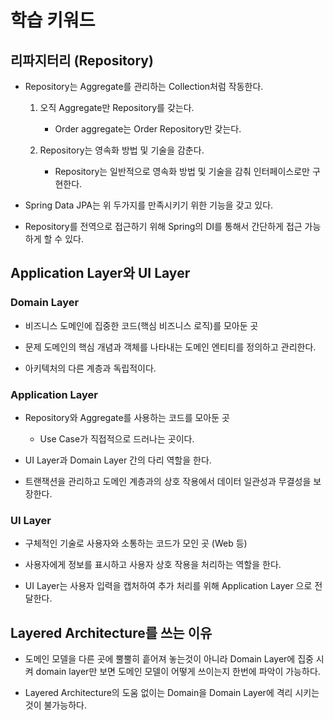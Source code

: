 # 학습 키워드

## 리파지터리 (Repository)
- Repository는 Aggregate를 관리하는 Collection처럼 작동한다.
    1. 오직 Aggregate만 Repository를 갖는다.
        - Order aggregate는 Order Repository만 갖는다.

    2. Repository는 영속화 방법 및 기술을 감춘다.
        - Repository는 일반적으로 영속화 방법 및 기술을 감춰 인터페이스로만 구현한다.

- Spring Data JPA는 위 두가지를 만족시키기 위한 기능을 갖고 있다.

- Repository를 전역으로 접근하기 위해 Spring의 DI를 통해서 간단하게 접근 가능하게 할 수 있다.

## Application Layer와 UI Layer
### Domain Layer
- 비즈니스 도메인에 집중한 코드(핵심 비즈니스 로직)를 모아둔 곳

- 문제 도메인의 핵심 개념과 객체를 나타내는 도메인 엔티티를 정의하고 관리한다.

- 아키텍처의 다른 계층과 독립적이다. 

### Application Layer
- Repository와 Aggregate를 사용하는 코드를 모아둔 곳
    - Use Case가 직접적으로 드러나는 곳이다.

- UI Layer과 Domain Layer 간의 다리 역할을 한다.

- 트랜잭션을 관리하고 도메인 계층과의 상호 작용에서 데이터 일관성과 무결성을 보장한다.

### UI Layer
- 구체적인 기술로 사용자와 소통하는 코드가 모인 곳 (Web 등)

- 사용자에게 정보를 표시하고 사용자 상호 작용을 처리하는 역할을 한다.

- UI Layer는 사용자 입력을 캡처하여 추가 처리를 위해 Application Layer 으로 전달한다.

## Layered Architecture를 쓰는 이유
- 도메인 모델을 다른 곳에 뿔뿔히 흩어져 놓는것이 아니라 Domain Layer에 집중 시켜 domain layer만 보면 도메인 모델이 어떻게 쓰이는지 한번에 파악이 가능하다.

- Layered Architecture의 도움 없이는 Domain을 Domain Layer에 격리 시키는 것이 불가능하다.